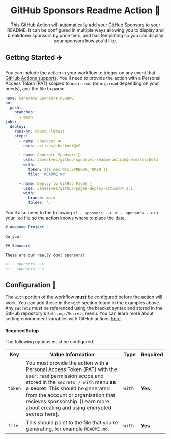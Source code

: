 <h1 align="center">
  GitHub Sponsors Readme Action 💖
</h1>

<p align="center">
  This <a href="https://github.com/features/actions">GitHub Action</a> will automatically add your GitHub Sponsors to your README. It can be configured in multiple ways allowing you to display and breakdown sponsors by price tiers, and has templating so you can display your sponsors how you'd like.
</p>

## Getting Started ✈️
You can include the action in your workflow to trigger on any event that [GitHub Actions supports](https://help.github.com/en/articles/events-that-trigger-workflows). You'll need to provide the action with a Personal Access Token (PAT) scoped to `user:read` (or `org:read` depending on your needs), and the file to parse.

```yml
name: Generate Sponsors README
on:
  push:
    branches:
      - main
jobs:  
  deploy:
    runs-on: ubuntu-latest
    steps:
      - name: Checkout 🛎️
        uses: actions/checkout@v2
        
      - name: Generate Sponsors 💖
        uses: JamesIves/github-sponsors-readme-action@releases/beta
        with:
          token: ${{ secrets.SPONSOR_TOKEN }}
          file: 'README.md'
  
      - name: Deploy to GitHub Pages 🚀
        uses: JamesIves/github-pages-deploy-action@4.1.1
        with: 
          branch: main
          folder: '.'
```

You'll also need to the following `<!-- sponsors --> <!-- sponsors -->` in your `.md` file so the action knows where to place the data.

```md
# Awesome Project

Go you!

## Sponsors

These are our really cool sponsors!

<!-- sponsors -->
<!-- sponsors -->
```

## Configuration 📁

The `with` portion of the workflow **must** be configured before the action will work. You can add these in the `with` section found in the examples above. Any `secrets` must be referenced using the bracket syntax and stored in the GitHub repository's `Settings/Secrets` menu. You can learn more about setting environment variables with GitHub actions [here](https://help.github.com/en/actions/configuring-and-managing-workflows/creating-and-storing-encrypted-secrets#creating-encrypted-secrets).

#### Required Setup

The following options must be configured.

| Key      | Value Information                                                                                                                                                                                                                                                                        | Type   | Required |
| -------- | ---------------------------------------------------------------------------------------------------------------------------------------------------------------------------------------------------------------------------------------------------------------------------------------- | ------ | -------- |
| `token` | You must provide the action with a Personal Access Token (PAT) with the `user:read` permission scope and stored in the `secrets / with` menu **as a secret**. This should be generated from the account or organization that recieves sponsorship. [Learn more about creating and using encrypted secrets here].                                                                                                                                                                                                            | `with` | **Yes**  |
| `file` | This should point to the file that you're generating, for example `README.md`.                                                                                                                                                                                                              | `with` | **Yes**  |